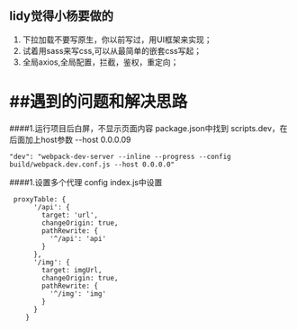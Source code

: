 ## lidy觉得小杨要做的
1. 下拉加载不要写原生，你以前写过，用UI框架来实现；
2. 试着用sass来写css,可以从最简单的嵌套css写起；
3. 全局axios,全局配置，拦截，鉴权，重定向；




##遇到的问题和解决思路
==========================
####1.运行项目后白屏，不显示页面内容
package.json中找到 scripts.dev，在后面加上host参数 --host 0.0.0.09
```
"dev": "webpack-dev-server --inline --progress --config build/webpack.dev.conf.js --host 0.0.0.0"
```
####1.设置多个代理
config index.js中设置
```
 proxyTable: {
      '/api': {
        target: 'url',
        changeOrigin: true,
        pathRewrite: {
          '^/api': 'api'
        }
      },
      '/img': {
        target: imgUrl,
        changeOrigin: true,
        pathRewrite: {
          '^/img': 'img'
        }
      }
    }
```
